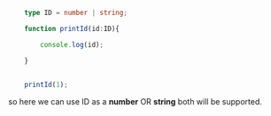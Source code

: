 
```typeScript
    type ID = number | string; 

    function printId(id:ID){

        console.log(id);

    }

  
    printId(1);
```

so here we can use ID as a **number** OR **string** both will be supported.


